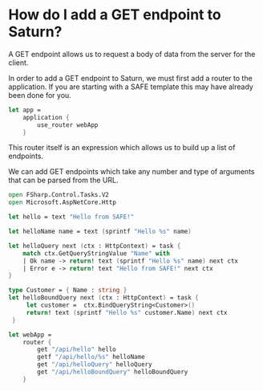 # How do I add a GET endpoint to Saturn?

A GET endpoint allows us to request a body of data from the server for the client.

In order to add a GET endpoint to Saturn, we must first add a router to the application. If you are starting with a SAFE template this may have already been done for you.

```fsharp
let app =
    application {
        use_router webApp
    }
```

This router itself is an expression which allows us to build up a list of endpoints.

We can add GET endpoints which take any number and type of arguments that can be parsed from the URL.

```fsharp
open FSharp.Control.Tasks.V2
open Microsoft.AspNetCore.Http

let hello = text "Hello from SAFE!" 

let helloName name = text (sprintf "Hello %s" name)

let helloQuery next (ctx : HttpContext) = task {
    match ctx.GetQueryStringValue "Name" with
    | Ok name -> return! text (sprintf "Hello %s" name) next ctx
    | Error e -> return! text "Hello from SAFE!" next ctx
} 

type Customer = { Name : string }
let helloBoundQuery next (ctx : HttpContext) = task {
     let customer =  ctx.BindQueryString<Customer>()
     return! text (sprintf "Hello %s" customer.Name) next ctx
 } 

let webApp =
    router {
        get "/api/hello" hello
        getf "/api/hello/%s" helloName
        get "/api/helloQuery" helloQuery
        get "/api/helloBoundQuery" helloBoundQuery
    }
```